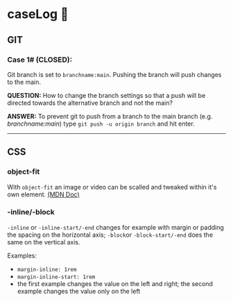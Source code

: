 # caseLog 📝

## GIT

### **Case 1# (CLOSED):**

Git branch is set to `branchname:main`. Pushing the branch will push changes to the main.

**QUESTION:** How to change the branch settings so that a push will be directed towards the alternative branch and not the main?

**ANSWER:** To prevent git to push from a branch to the main branch (e.g. _branchname:main_) type `git push -u origin branch` and hit enter.

---

## CSS

### **object-fit**

With `object-fit` an image or video can be scalled and tweaked within it's own element. [(MDN Doc)](https://developer.mozilla.org/en-US/docs/Web/CSS/object-fit?retiredLocale=de)

### **-inline/-block**

`-inline` or `-inline-start/-end` changes for example with margin or padding the spacing on the horizontal axis; `-block`or `-block-start/-end` does the same on the vertical axis.

Examples:

- `margin-inline: 1rem`
- `margin-inline-start: 1rem`
- the first example changes the value on the left and right; the second example changes the value only on the left
